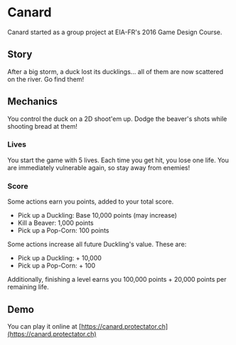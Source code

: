 # Canard
Canard started as a group project at EIA-FR's 2016 Game Design Course.

## Story
After a big storm, a duck lost its ducklings... all of them are now scattered on the river. Go find them!

## Mechanics
You control the duck on a 2D shoot'em up. Dodge the beaver's shots while shooting bread at them!

### Lives

You start the game with 5 lives. Each time you get hit, you lose one life. You are immediately vulnerable again, so stay away from enemies!

### Score

Some actions earn you points, added to your total score.

- Pick up a Duckling: Base 10,000 points (may increase)
- Kill a Beaver: 1,000 points
- Pick up a Pop-Corn: 100 points

Some actions increase all future Duckling's value. These are:

- Pick up a Duckling: + 10,000
- Pick up a Pop-Corn: + 100

Additionally, finishing a level earns you 100,000 points + 20,000 points per remaining life.

## Demo

You can play it online at [https://canard.protectator.ch](https://canard.protectator.ch)
